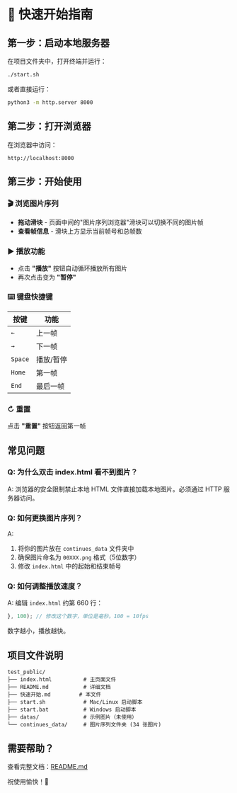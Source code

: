 # 🚀 快速开始指南

## 第一步：启动本地服务器

在项目文件夹中，打开终端并运行：

```bash
./start.sh
```

或者直接运行：

```bash
python3 -m http.server 8000
```

## 第二步：打开浏览器

在浏览器中访问：

```
http://localhost:8000
```

## 第三步：开始使用

### 🎬 浏览图片序列

- **拖动滑块** - 页面中间的"图片序列浏览器"滑块可以切换不同的图片帧
- **查看帧信息** - 滑块上方显示当前帧号和总帧数

### ▶️ 播放功能

- 点击 **"播放"** 按钮自动循环播放所有图片
- 再次点击变为 **"暂停"**

### ⌨️ 键盘快捷键

| 按键 | 功能 |
|------|------|
| `←` | 上一帧 |
| `→` | 下一帧 |
| `Space` | 播放/暂停 |
| `Home` | 第一帧 |
| `End` | 最后一帧 |

### ↻ 重置

点击 **"重置"** 按钮返回第一帧

## 常见问题

### Q: 为什么双击 index.html 看不到图片？

A: 浏览器的安全限制禁止本地 HTML 文件直接加载本地图片。必须通过 HTTP 服务器访问。

### Q: 如何更换图片序列？

A: 
1. 将你的图片放在 `continues_data` 文件夹中
2. 确保图片命名为 `00XXX.png` 格式（5位数字）
3. 修改 `index.html` 中的起始和结束帧号

### Q: 如何调整播放速度？

A: 编辑 `index.html` 约第 660 行：

```javascript
}, 100); // 修改这个数字，单位是毫秒。100 = 10fps
```

数字越小，播放越快。

## 项目文件说明

```
test_public/
├── index.html          # 主页面文件
├── README.md           # 详细文档
├── 快速开始.md         # 本文件
├── start.sh            # Mac/Linux 启动脚本
├── start.bat           # Windows 启动脚本
├── datas/              # 示例图片（未使用）
└── continues_data/     # 图片序列文件夹 (34 张图片)
```

## 需要帮助？

查看完整文档：[README.md](README.md)

祝使用愉快！🎉

